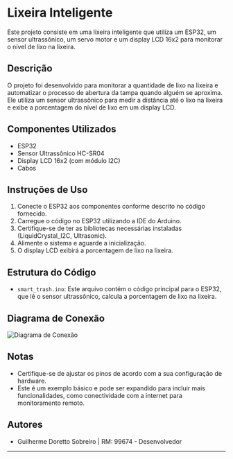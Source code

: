 # Lixeira Inteligente

Este projeto consiste em uma lixeira inteligente que utiliza um ESP32, um sensor ultrassônico, um servo motor e um display LCD 16x2 para monitorar o nível de lixo na lixeira.

## Descrição

O projeto foi desenvolvido para monitorar a quantidade de lixo na lixeira e automatizar o processo de abertura da tampa quando alguém se aproxima. Ele utiliza um sensor ultrassônico para medir a distância até o lixo na lixeira e exibe a porcentagem do nível de lixo em um display LCD.

## Componentes Utilizados

- ESP32
- Sensor Ultrassônico HC-SR04
- Display LCD 16x2 (com módulo I2C)
- Cabos

## Instruções de Uso

1. Conecte o ESP32 aos componentes conforme descrito no código fornecido.
2. Carregue o código no ESP32 utilizando a IDE do Arduino.
3. Certifique-se de ter as bibliotecas necessárias instaladas (LiquidCrystal_I2C, Ultrasonic).
4. Alimente o sistema e aguarde a inicialização.
5. O display LCD exibirá a porcentagem de lixo na lixeira.


## Estrutura do Código

- `smart_trash.ino`: Este arquivo contém o código principal para o ESP32, que lê o sensor ultrassônico, calcula a porcentagem de lixo na lixeira.

## Diagrama de Conexão

![Diagrama de Conexão](![image](https://prnt.sc/3ikNI4J1bk10)
)

## Notas

- Certifique-se de ajustar os pinos de acordo com a sua configuração de hardware.
- Este é um exemplo básico e pode ser expandido para incluir mais funcionalidades, como conectividade com a internet para monitoramento remoto.

## Autores

- Guilherme Doretto Sobreiro | RM: 99674 - Desenvolvedor

---
